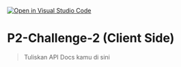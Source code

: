[![Open in Visual Studio Code](https://classroom.github.com/assets/open-in-vscode-718a45dd9cf7e7f842a935f5ebbe5719a5e09af4491e668f4dbf3b35d5cca122.svg)](https://classroom.github.com/online_ide?assignment_repo_id=14983317&assignment_repo_type=AssignmentRepo)
# P2-Challenge-2 (Client Side)

> Tuliskan API Docs kamu di sini
